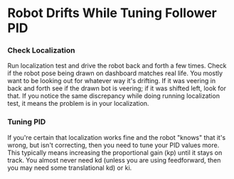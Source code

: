 # Robot Drifts While Tuning Follower PID

### Check Localization
Run localization test and drive the robot back and forth a few times. Check if the robot pose being drawn on dashboard matches real life. You mostly want to be looking out for whatever way it's drifting. If it was veering in back and forth see if the drawn bot is veering; if it was shifted left, look for that. If you notice the same discrepancy while doing running localization test, it means the problem is in your localization.

### Tuning PID
If you're certain that localization works fine and the robot "knows" that it's wrong, but isn't correcting, then you need to tune your PID values more. This typically means increasing the proportional gain (kp) until it stays on track. You almost never need kd (unless you are using feedforward, then you may need some translational kd) or ki.